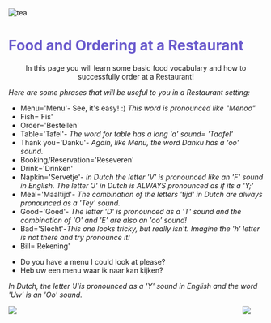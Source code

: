 
<div class="header">
  <img src="https://img.icons8.com/color/48/000000/tea--v2.png" alt="tea"/>
  <h1 style="color:SlateBlue;">Food and Ordering at a Restaurant</h1>
</div>


<p style="text-align:center;"> In this page you will learn some basic food vocabulary and how to successfully order at a Restaurant!</p>

<p><i> Here are some phrases that will be useful to you in a Restaurant setting:</i></p>

<ul>
  <li>Menu='Menu'- See, it's easy! :) <i>This word is pronounced like "Menoo"</li></i>
  <li>Fish='Fis'</li>
  <li>Order='Bestellen'</li>
  <li>Table='Tafel'- <i>The word for table has a long 'a' sound= 'Taafel'</li></i>
  <li>Thank you='Danku'- <i> Again, like Menu, the word Danku has a 'oo' sound.</li></i>
  <li>Booking/Reservation='Reseveren'</li>
  <li>Drink='Drinken'</li>
  <li>Napkin='Servetje'-<i> In Dutch the letter 'V' is pronounced like an 'F' sound in English. The letter 'J' in Dutch is ALWAYS pronounced as if its a 'Y;'</li></i>
  <li>Meal='Maaltijd'- <i>The combination of the letters 'tijd' in Dutch are always pronounced as a 'Tey' sound.</li></i>
  <li>Good='Goed'- <i>The letter 'D' is pronounced as a 'T' sound and the combination of 'O' and 'E' are also an 'oo' sound!</li></i>
  <li>Bad='Slecht'-<i>This one looks tricky, but really isn't. Imagine the 'h' letter is not there and try pronounce it!</li></i>
  <li>Bill='Rekening'</li>
  </ul>
  


    
 <ul>
  <li>Do you have a menu I could look at please?</li>
  <li>Heb uw een menu waar ik naar kan kijken?</li>
  </ul>
  <p><i> In Dutch, the letter 'J'is pronounced as a 'Y' sound in English and the word 'Uw' is an 'Oo' sound.</i></p>
  
 
  
  
 

<img src="https://img.icons8.com/color/48/000000/netherlands.png" style="float:right;margin-right:25px;"/>

<img src="https://img.icons8.com/external-icongeek26-linear-colour-icongeek26/64/000000/external-clogs-netherlands-icongeek26-linear-colour-icongeek26.png"/>


 

         




<style>
#div1 {
  font-size:48px;
}
</style>
<link rel="stylesheet" href="https://cdnjs.cloudflare.com/ajax/libs/font-awesome/4.7.0/css/font-awesome.min.css">
<body>

<div id="div1" class="fa"></div>

<script>
function hand() {
  var a;
  a = document.getElementById("div1");
  a.innerHTML = "&#xf25a;";
  setTimeout(function () {
      a.innerHTML = "&#xf256;";
    }, 500);
  setTimeout(function () {
      a.innerHTML = "&#xf259;";
    }, 1000);
  setTimeout(function () {
      a.innerHTML = "&#xf256;";
    }, 1500);
}
hand();
setInterval(hand, 2000);
</script>

 
